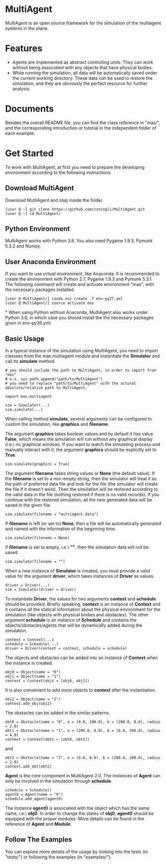 # MultiAgent
MultiAgent is an open source framework for the simulation of the multiagent systems in the plane.

# Features
- Agents are implemented as abstract controlling units. They can work without being associated
with any objects that have physical bodies.
- While running the simulation, all data will be automatically saved under the current working directory.
These data can be used to restore the simulation, and they are obviously the perfect resource for further
analysis.

# Documents
Besides the overall README file, you can find the class reference in "mas/",
and the corresponding introduction or tutorial in the independent folder of each example.

# Get Started
To work with MultiAgent, at first you need to prepare the developing environment according to the following instructions.


## Download MultiAgent
Download MultiAgent and step inside the folder.

	[user @ ~] git clone https://github.com/csningli/MultiAgent.git
	[user @ ~] cd MultiAgent/

## Python Environment
MultiAgent works with Python 3.6. You also need Pygame 1.9.3, Pymunk 5.3.2 and Numpy.

## User Anaconda Environment
If you want to use virtual environment, like Anaconda. It is recommended to create the environment with Python 2.7,
Pygame 1.9.3 and Pymunk 5.3.1. The following command will create and activate environment "mas",
with the necessary packages installed.

	[user @ MultiAgent/] conda env create -f env-py27.yml
	[user @ MultiAgent/] source activate mas

\* When using Python without Anaconda, MultiAgent also works under Python 3.6,
in which case you should install the the necessary packages given in env-py36.yml.

## Basic Usage

In a typical instance of the simulation using MultiAgent,
you need to import classses from the mas.multiagent module and instantiate the <b>Simulator</b>
and call its <b>simulate</b> method.

    # you should include the path to MultiAgent, in order to import from "mas"
    # e.x. sys.path.append("path/to/MultiAgent")
    # you need to replace "path/to/MultiAgent" with the actural absolute/relative path to MultiAgent,

	import mas.multiagent

	sim = Simulator(...)
	sim.simulate(...)

When calling method <b>simulate</b>, several arguments can be configured to custom the simulation,
like <b>graphics</b> and <b>filename</b>.

The argument <b>graphics</b> takes boolean values and by default it has value <b>False</b>,
which means the simulation will run without any graphical display (i.e.\ no graphical window).
If you want to watch the simulating process and manually interact with it, the argument <b>graphics</b>
should be explicitly set to <b>True</b>.

 	sim.simulate(graphics = True)

The argument <b>filename</b> takes string values or <b>None</b> (the default value).
If the <b>filename</b> is set to a non-empty string, then the simulator will treat it as
the path of preferred data file and look for the file (the simulator will create the file
if it doesn't exist). Then the simulation will be restored according to the valid data
in the file (nothing restored if there is no valid records).
If you continue with the restored simulation,
all the new generated data will be saved in the given file.

 	sim.simulate(filename = "multiagent.data")

If <b>filename</b> is left (or set to) <b>None</b>, then a file will be automatically generated and
named with the information of the beginning time.

 	sim.simulate(filename = None)

If <b>filename</b> is set to empty, i.e.\ <b>""</b>, then the simulation data will not be saved.

 	sim.simulate(filename = "")

When a new instance of <b>Simulator</b> is created, you must provide a valid value for the argument
<b>driver</b>, which takes instances of <b>Driver</b> as values.

	driver = Driver(...)
	sim = Simulator(driver = driver)

To instantiate <b>Driver</b>, the values for two arguments <b>context</b> and <b>schedule</b> should
be provided. Briefly speaking, <b>context</b> is an instance of <b>Context</b> and it contains
all the statical information about the physical environment for the simulation (like objects with
physical bodies and obstacles). The other argument <b>schedule</b> is an instance of <b>Schedule</b> and
contains the objects/obstacles/agents that will be dynamically added during the simulation.

	context = Context(...)
	schedule = Schedule(...)
	driver = Driver(context = context, schedule = schedule)

The objects and obstacles can be added into an instance of <b>Context</b> when the instance is created.

	obj0 = Object(name = "0")
	obj1 = Object(name = "1")
	context = Context(objs = [obj0, obj1])

It is also convenient to add more objects to <b>context</b> after the instantiation.

	obj2 = Object(name = "2")
	context.add_obj(obj2)

The obstacles can be added in the similar patterns.

	obt0 = Obstacle(name = "0", a = (0.0, 200.0), b = (200.0, 0.0), radius = 2.0)
	obt1 = Obstacle(name = "1", a = (200.0, 0.0), b = (0.0, 200.0), radius = 4.0)
	context = Context(obts = [obt0, obt1])

and

	obt2 = Obstacle(name = "2", a = (0.0, 0.0), b = (200.0, 200.0), radius = 2.0)
	context.add_obt(obt2)

<b>Agent</b> is the core component in MultiAgent 2.0. The instances of <b>Agent</b> can only
be involved in the simulation through <b>schedule</b>.

	schedule = Schedule()
	agent0 = Agent(name = "0")
	schedule.add_agent(agent0)

The instance <b>agent0</b> is associated with the object which has the same name, i.e.\ <b>obj0</b>.
In order to change the states of <b>obj0</b>, <b>agent0</b> should be equipped with
the proper modules. More details can be found in the reference of <b>Agent</b> and <b>Module</b>.


## Follow The Examples
You can explore more details of the usage by looking into the tests (in "tests/") or following the examples (in "examples/").
